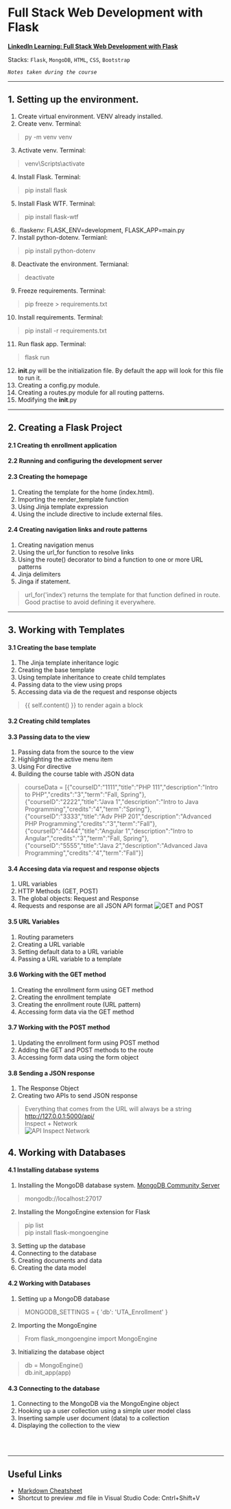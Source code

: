 # Full Stack Web Development with Flask

**[LinkedIn Learning: Full Stack Web Development with Flask](https://www.linkedin.com/learning/full-stack-web-development-with-flask/)**

Stacks: `Flask`, `MongoDB`, `HTML`, `CSS`, `Bootstrap`

*`Notes taken during the course`*

---

## 1. Setting up the environment.
1. Create virtual environment. VENV already installed.
2. Create venv. Terminal: 
> py -m venv venv
3. Activate venv. Terminal: 
> venv\Scripts\activate
4. Install Flask. Terminal: 
> pip install flask 
5. Install Flask WTF. Terminal: 
> pip install flask-wtf
6. .flaskenv: FLASK_ENV=development, FLASK_APP=main.py
7. Install python-dotenv. Termianl: 
> pip install python-dotenv
8. Deactivate the environment. Termianal: 
> deactivate
9. Freeze requirements. Terminal:
> pip freeze > requirements.txt
10. Install requirements. Terminal:
> pip install -r requirements.txt
11. Run flask app. Terminal:
> flask run
12. __init__.py will be the initialization file. By default the app will look for this file to run it.
13. Creating a config.py module.
14. Creating a routes.py module for all routing patterns.
15. Modifying the __init__.py

---

## 2. Creating a Flask Project
#### 2.1 Creating th enrollment application
#### 2.2 Running and configuring the development server
#### 2.3 Creating the homepage
1. Creating the template for the home (index.html).
2. Importing the render_template function
3. Using Jinja template expression
4. Using the include directive to include external files.

#### 2.4 Creating navigation links and route patterns
1. Creating navigation menus
2. Using the url_for function to resolve links
3. Using the route() decorator to bind a function to one or more URL patterns
4. Jinja delimiters
5. Jinga if statement.
> url_for('index') returns the template for that function defined in route. Good practise to avoid defining it everywhere. 

---

## 3. Working with Templates
#### 3.1 Creating the base template
1. The Jinja template inheritance logic
2. Creating the base template
3. Using template inheritance to create child templates
4. Passing data to the view using props
5. Accessing data via de the request and response objects
> {{ self.content() }} to render again a block

#### 3.2 Creating child templates

#### 3.3 Passing data to the view
1. Passing data from the source to the view
2. Highlighting the active menu item
3. Using For directive
4. Building the course table with JSON data
>    courseData = [{"courseID":"1111","title":"PHP 111","description":"Intro to PHP","credits":"3","term":"Fall, Spring"}, {"courseID":"2222","title":"Java 1","description":"Intro to Java Programming","credits":"4","term":"Spring"}, {"courseID":"3333","title":"Adv PHP 201","description":"Advanced PHP Programming","credits":"3","term":"Fall"}, {"courseID":"4444","title":"Angular 1","description":"Intro to Angular","credits":"3","term":"Fall, Spring"}, {"courseID":"5555","title":"Java 2","description":"Advanced Java Programming","credits":"4","term":"Fall"}]

#### 3.4 Accesing data via request and response objects
1. URL variables
2. HTTP Methods (GET, POST)
3. The global objects: Request and Response
4. Requests and response are all JSON API format
![GET and POST](screenshots/GET_POST.png)

#### 3.5 URL Variables
1. Routing parameters
2. Creating a URL variable
3. Setting default data to a URL variable
4. Passing a URL variable to a template

#### 3.6 Working with the GET method
1. Creating the enrollment form using GET method
2. Creating the enrollment template
3. Creating the enrollment route (URL pattern)
4. Accessing form data via the GET method

#### 3.7 Working with the POST method
1. Updating the enrollment form using POST method
2. Adding the GET and POST methods to the route
3. Accessing form data using the form object

#### 3.8 Sending a JSON response
1. The Response Object
2. Creating two APIs to send JSON response
> Everything that comes from the URL will always be a string \
> http://127.0.0.1:5000/api/ \
> Inspect + Network \
> ![API Inspect Network](screenshots/api_inspect_network.png)

## 4. Working with Databases
#### 4.1 Installing database systems
1. Installing the MongoDB database system. [MongoDB Community Server](https://www.mongodb.com/try/download/community)
> mongodb://localhost:27017
2. Installing the MongoEngine extension for Flask
> pip list \
> pip install flask-mongoengine
3. Setting up the database
4. Connecting to the database
5. Creating documents and data
6. Creating the data model

#### 4.2 Working with Databases
1. Setting up a MongoDB database
> MONGODB_SETTINGS = { 'db': 'UTA_Enrollment' }
2. Importing the MongoEngine
> From flask_mongoengine import MongoEngine
3. Initializing the database object
> db = MongoEngine() \
> db.init_app(app)

#### 4.3 Connecting to the database
1. Connecting to the MongoDB via the MongoEngine object
2. Hooking up a user collection using a simple user model class
3. Inserting sample user document (data) to a collection
4. Displaying the collection to the view


<br/>
<br/>

---
## Useful Links
- [Markdown Cheatsheet](https://github.com/adam-p/markdown-here/wiki/Markdown-Cheatsheet)
- Shortcut to preview .md file in Visual Studio Code: Cntrl+Shift+V
